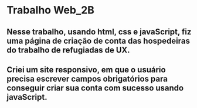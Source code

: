 # Trabalho Web_2B
## Nesse trabalho, usando html, css e javaScript, fiz uma página de criação de conta das hospedeiras do trabalho de refugiadas de UX.
## Criei um site responsivo, em que o usuário precisa escrever campos obrigatórios para conseguir criar sua conta com sucesso usando javaScript.

 
